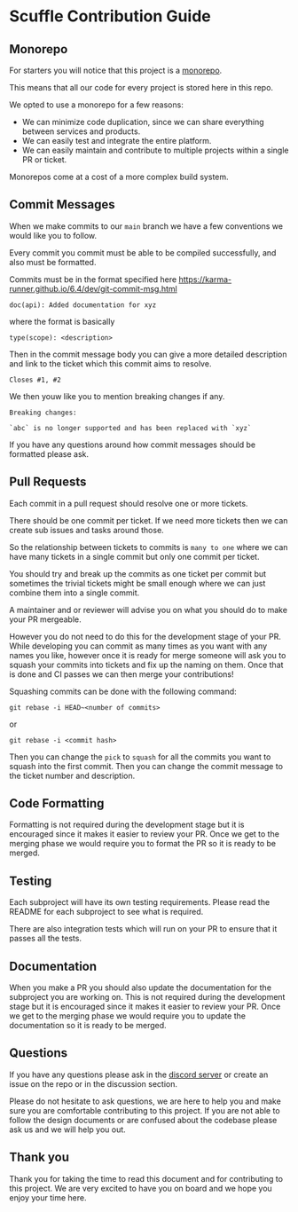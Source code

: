 # Scuffle Contribution Guide

## Monorepo

For starters you will notice that this project is a [monorepo](https://semaphoreci.com/blog/what-is-monorepo).

This means that all our code for every project is stored here in this repo.

We opted to use a monorepo for a few reasons:
- We can minimize code duplication, since we can share everything between services and products.
- We can easily test and integrate the entire platform.
- We can easily maintain and contribute to multiple projects within a single PR or ticket.

Monorepos come at a cost of a more complex build system.

## Commit Messages

When we make commits to our `main` branch we have a few conventions we would like you to follow.

Every commit you commit must be able to be compiled successfully, and also must be formatted.

Commits must be in the format specified here https://karma-runner.github.io/6.4/dev/git-commit-msg.html

`doc(api): Added documentation for xyz`

where the format is basically

`type(scope): <description>`

Then in the commit message body you can give a more detailed description and link to the ticket which this commit aims to resolve.

`Closes #1, #2`

We then youw like you to mention breaking changes if any.

```
Breaking changes:

`abc` is no longer supported and has been replaced with `xyz`
```

If you have any questions around how commit messages should be formatted please ask.

## Pull Requests

Each commit in a pull request should resolve one or more tickets. 

There should be one commit per ticket. If we need more tickets then we can create sub issues and tasks around those.

So the relationship between tickets to commits is `many to one` where we can have many tickets in a single commit but only one commit per ticket. 

You should try and break up the commits as one ticket per commit but sometimes the trivial tickets might be small enough where we can just combine them into a single commit. 

A maintainer and or reviewer will advise you on what you should do to make your PR mergeable.

However you do not need to do this for the development stage of your PR. While developing you can commit as many times as you want with any names you like, however once it is ready for merge someone will ask you to squash your commits into tickets and fix up the naming on them. Once that is done and CI passes we can then merge your contributions!

Squashing commits can be done with the following command:
```
git rebase -i HEAD~<number of commits>
```

or 

```
git rebase -i <commit hash>
```

Then you can change the `pick` to `squash` for all the commits you want to squash into the first commit. Then you can change the commit message to the ticket number and description.

## Code Formatting

Formatting is not required during the development stage but it is encouraged since it makes it easier to review your PR. Once we get to the merging phase we would require you to format the PR so it is ready to be merged.

## Testing

Each subproject will have its own testing requirements. Please read the README for each subproject to see what is required.

There are also integration tests which will run on your PR to ensure that it passes all the tests.

## Documentation

When you make a PR you should also update the documentation for the subproject you are working on. This is not required during the development stage but it is encouraged since it makes it easier to review your PR. Once we get to the merging phase we would require you to update the documentation so it is ready to be merged.

## Questions

If you have any questions please ask in the [discord server](https://scuffle.tv/discord) or create an issue on the repo or in the discussion section.

Please do not hesitate to ask questions, we are here to help you and make sure you are comfortable contributing to this project. If you are not able to follow the design documents or are confused about the codebase please ask us and we will help you out.

## Thank you

Thank you for taking the time to read this document and for contributing to this project. We are very excited to have you on board and we hope you enjoy your time here.
